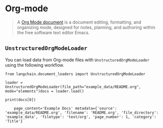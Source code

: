 Org-mode
========

> A [Org Mode document](https://en.wikipedia.org/wiki/Org-mode) is a document editing, formatting, and organizing mode, designed for notes, planning, and authoring within the free software text editor Emacs.

`UnstructuredOrgModeLoader`[​](#unstructuredorgmodeloader "Direct link to unstructuredorgmodeloader")
-----------------------------------------------------------------------------------------------------

You can load data from Org-mode files with `UnstructuredOrgModeLoader` using the following workflow.

    from langchain.document_loaders import UnstructuredOrgModeLoader

    loader = UnstructuredOrgModeLoader(file_path="example_data/README.org", mode="elements")docs = loader.load()

    print(docs[0])

        page_content='Example Docs' metadata={'source': 'example_data/README.org', 'filename': 'README.org', 'file_directory': 'example_data', 'filetype': 'text/org', 'page_number': 1, 'category': 'Title'}